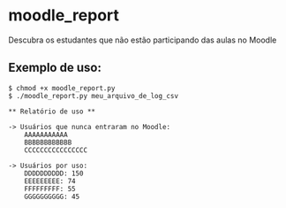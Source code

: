 # moodle_report

Descubra os estudantes que não estão participando das aulas no Moodle

## Exemplo de uso:

    $ chmod +x moodle_report.py
    $ ./moodle_report.py meu_arquivo_de_log_csv

    ** Relatório de uso **

    -> Usuários que nunca entraram no Moodle:
    	AAAAAAAAAAA
    	BBBBBBBBBBBB
    	CCCCCCCCCCCCCCCC

    -> Usuários por uso:
    	DDDDDDDDDD: 150
    	EEEEEEEEE: 74
    	FFFFFFFFF: 55
    	GGGGGGGGGG: 45

